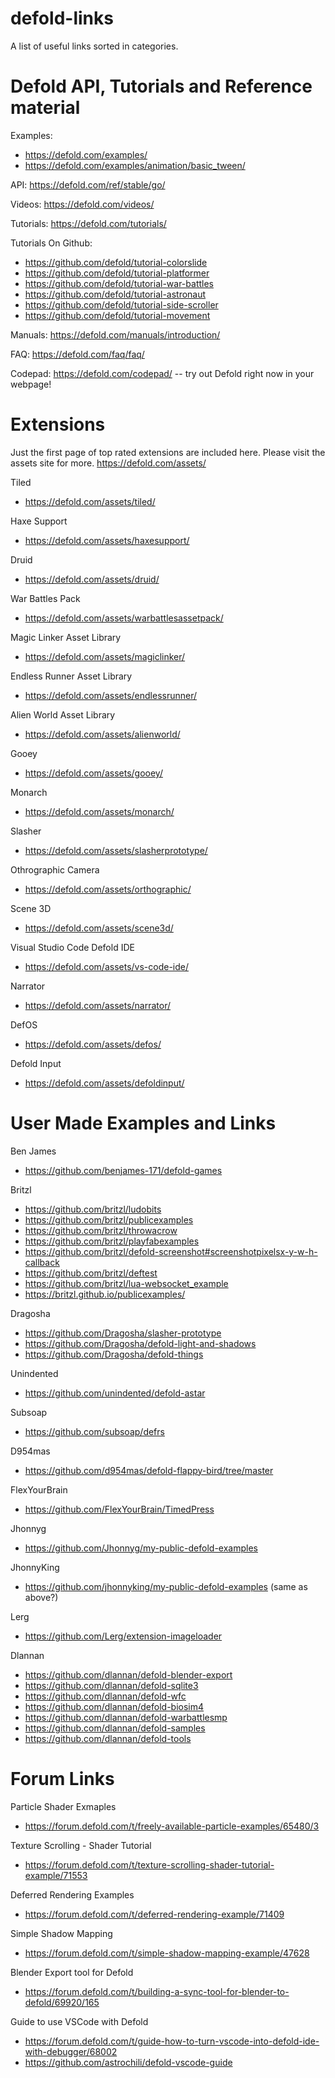 # defold-links
A list of useful links sorted in categories. 

# Defold API, Tutorials and Reference material

Examples: 
- https://defold.com/examples/
- https://defold.com/examples/animation/basic_tween/

API: https://defold.com/ref/stable/go/

Videos: https://defold.com/videos/

Tutorials: https://defold.com/tutorials/

Tutorials On Github: 
- https://github.com/defold/tutorial-colorslide
- https://github.com/defold/tutorial-platformer
- https://github.com/defold/tutorial-war-battles
- https://github.com/defold/tutorial-astronaut
- https://github.com/defold/tutorial-side-scroller
- https://github.com/defold/tutorial-movement

Manuals: https://defold.com/manuals/introduction/

FAQ: https://defold.com/faq/faq/

Codepad: https://defold.com/codepad/     -- try out Defold right now in your webpage!


# Extensions
Just the first page of top rated extensions are included here. Please visit the assets site for more.
https://defold.com/assets/

Tiled
- https://defold.com/assets/tiled/

Haxe Support
- https://defold.com/assets/haxesupport/

Druid
- https://defold.com/assets/druid/

War Battles Pack
- https://defold.com/assets/warbattlesassetpack/

Magic Linker Asset Library
- https://defold.com/assets/magiclinker/

Endless Runner Asset Library
- https://defold.com/assets/endlessrunner/

Alien World Asset Library
- https://defold.com/assets/alienworld/

Gooey
- https://defold.com/assets/gooey/

Monarch
- https://defold.com/assets/monarch/

Slasher
- https://defold.com/assets/slasherprototype/

Othrographic Camera
- https://defold.com/assets/orthographic/

Scene 3D
- https://defold.com/assets/scene3d/

Visual Studio Code Defold IDE
- https://defold.com/assets/vs-code-ide/

Narrator
- https://defold.com/assets/narrator/

DefOS
- https://defold.com/assets/defos/

Defold Input
- https://defold.com/assets/defoldinput/


# User Made Examples and Links

Ben James
- https://github.com/benjames-171/defold-games

Britzl 
- https://github.com/britzl/ludobits
- https://github.com/britzl/publicexamples
- https://github.com/britzl/throwacrow
- https://github.com/britzl/playfabexamples
- https://github.com/britzl/defold-screenshot#screenshotpixelsx-y-w-h-callback
- https://github.com/britzl/deftest
- https://github.com/britzl/lua-websocket_example
- https://britzl.github.io/publicexamples/

Dragosha
- https://github.com/Dragosha/slasher-prototype
- https://github.com/Dragosha/defold-light-and-shadows
- https://github.com/Dragosha/defold-things

Unindented
- https://github.com/unindented/defold-astar

Subsoap
- https://github.com/subsoap/defrs

D954mas
- https://github.com/d954mas/defold-flappy-bird/tree/master

FlexYourBrain
- https://github.com/FlexYourBrain/TimedPress

Jhonnyg
- https://github.com/Jhonnyg/my-public-defold-examples

JhonnyKing
- https://github.com/jhonnyking/my-public-defold-examples   (same as above?)

Lerg
- https://github.com/Lerg/extension-imageloader

Dlannan
- https://github.com/dlannan/defold-blender-export
- https://github.com/dlannan/defold-sqlite3
- https://github.com/dlannan/defold-wfc
- https://github.com/dlannan/defold-biosim4
- https://github.com/dlannan/defold-warbattlesmp
- https://github.com/dlannan/defold-samples
- https://github.com/dlannan/defold-tools


# Forum Links

Particle Shader Exmaples
- https://forum.defold.com/t/freely-available-particle-examples/65480/3

Texture Scrolling - Shader Tutorial
- https://forum.defold.com/t/texture-scrolling-shader-tutorial-example/71553

Deferred Rendering Examples
- https://forum.defold.com/t/deferred-rendering-example/71409

Simple Shadow Mapping
- https://forum.defold.com/t/simple-shadow-mapping-example/47628

Blender Export tool for Defold
- https://forum.defold.com/t/building-a-sync-tool-for-blender-to-defold/69920/165

Guide to use VSCode with Defold
- https://forum.defold.com/t/guide-how-to-turn-vscode-into-defold-ide-with-debugger/68002
- https://github.com/astrochili/defold-vscode-guide

